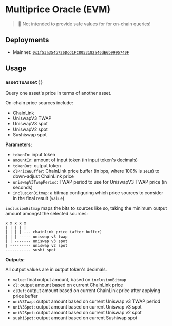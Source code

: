 # Multiprice Oracle (EVM)

> 🚨 Not intended to provide safe values for for on-chain queries!

## Deployments

- Mainnet: [`0x1f53a354b726Dcd1FC8053182a46dE6b9995740F`](https://etherscan.io/address/0x1f53a354b726dcd1fc8053182a46de6b9995740f#readContract)

## Usage

### `assetToAsset()`

Query one asset's price in terms of another asset.

On-chain price sources include:

- ChainLink
- UniswapV3 TWAP
- UniswapV3 spot
- UniswapV2 spot
- Sushiswap spot

**Parameters:**

- `tokenIn`: input token
- `amountIn`: amount of input token (in input token's decimals)
- `tokenOut`: output token
- `clPriceBuffer`: ChainLink price buffer (in bps, where 100% is `1e18`) to down-adjust ChainLink price
- `uniswapV3TwapPeriod`: TWAP period to use for UniswapV3 TWAP price (in seconds)
- `inclusionBitmap`: a bitmap configuring which price sources to consider in the final result (`value`)

`inclusionBitmap` maps the bits to sources like so, taking the minimum output amount amongst the selected sources:

```
x x x x x
| | | | |
| | | | --- chainlink price (after buffer)
| | | ----- uniswap v3 twap
| | ------- uniswap v3 spot
| --------- uniswap v2 spot
----------- sushi spot
```

**Outputs:**

All output values are in output token's decimals.

- `value`: final output amount, based on `inclusionBitmap`
- `cl`: output amount based on current ChainLink price
- `clBuf`: output amount based on current ChainLink price after applying price buffer
- `uniV3Twap`: output amount based on current Uniswap v3 TWAP period
- `uniV3Spot`: output amount based on current Uniswap v3 spot
- `uniV2Spot`: output amount based on current Uniswap v2 spot
- `sushiSpot`: output amount based on current Sushiwap spot
